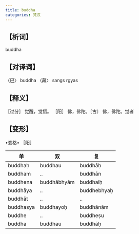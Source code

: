 ```yaml
---
title: buddha
categories: 梵汉
---
```

## 【析词】
buddha
## 【对译词】

〈巴〉	buddha
〈藏〉	sangs rgyas

## 【释义】
［过分］ 觉醒，觉悟。
［阳］ 佛，佛陀。〔古〕 佛，佛陀。觉者
## 【变形】 
•变格•
［阳］

|单|	双|	复|
| - | - | - |
|buddhaḥ|	buddhau|	buddhāḥ|
|buddham|	..|	buddhān|
|buddhena|	buddhābhyām|	buddhaiḥ|
|buddhāya|	..|	buddhebhyaḥ|
|buddhāt|	..|	..|
|buddhasya|	buddhayoḥ|	buddhānām|
|buddhe|	..|	buddheṣu|
|buddha|	buddhau|	buddhāḥ|
